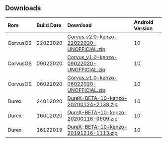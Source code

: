 ## Downloads

| Rom | Build Date | Download               | Android Version |
|:----------------|:------------------|:---------------------------------------------------|:--------|
| CorvusOS | 22022020 | [Corvus_v2.0-kenzo-22022020-UNOFFICIAL.zip](https://www.pling.com/p/1361898/startdownload?file_id=1582347992&file_name=Corvus_v2.0-kenzo-22022020-UNOFFICIAL.zip&file_type=application/zip&file_size=632) | 10 |
| CorvusOS | 09022020 | [Corvus_v1.0-kenzo-09022020-UNOFFICIAL.zip](https://www.pling.com/p/1344383/startdownload?file_id=1581278411&file_name=Corvus_v1.0-kenzo-09022020-UNOFFICIAL.zip&file_type=application/zip&file_size=627310262) | 10 |
| CorvusOS | 06022020 | [Corvus_v1.0-kenzo-06022020-UNOFFICIAL.zip](https://www.pling.com/p/1344383/startdownload?file_id=1581019968&file_name=Corvus_v1.0-kenzo-06022020-UNOFFICIAL.zip&file_type=application/zip&file_size=682525371) | 10 |
| Durex | 24012020 | [DureX-BETA-10-kenzo-20200124-2138.zip](https://www.pling.com/p/1344383/startdownload?file_id=1579909610&file_name=DureX-BETA-10-kenzo-20200124-2138.zip&file_type=application/zip&file_size=672563709) | 10 |
| Durex | 16012020 | [DureX-BETA-10-kenzo-20200116-0609.zip ](https://www.pling.com/p/1344383/startdownload?file_id=1579277970&file_name=DureX-BETA-10-kenzo-20200116-0609.zip&file_type=application/zip&file_size=652649408) | 10 |
| Durex | 16122019 | [DureX-BETA-10-kenzo-20191216-1113.zip ](https://www.pling.com/p/1344383/startdownload?file_id=1576500455&file_name=DureX-BETA-10-kenzo-20191216-1113.zip&file_type=application/zip&file_size=191aa) | 10 |
